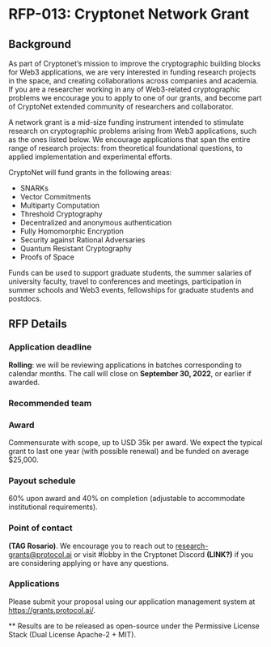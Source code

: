 # RFP-013: Cryptonet Network Grant

## Background
As part of Cryptonet’s mission to improve the cryptographic building blocks for Web3 applications, we are very interested in funding research projects in the space, and creating collaborations across companies and academia.  If you are a researcher working in any of Web3-related cryptographic problems we encourage you to apply to one of our grants, and become part of CryptoNet extended community of researchers and collaborator.

A network grant is a mid-size funding instrument intended to stimulate research on cryptographic problems arising from Web3 applications, such as the ones listed below. We encourage applications that span the entire range of research projects: from theoretical foundational questions, to applied implementation and experimental efforts. 

CryptoNet will fund grants in the following areas: 

- SNARKs
- Vector Commitments
- Multiparty Computation
- Threshold Cryptography
- Decentralized and anonymous authentication
- Fully Homomorphic Encryption
- Security against Rational Adversaries
- Quantum Resistant Cryptography
- Proofs of Space

Funds can be used to support graduate students, the summer salaries of university faculty, travel to conferences and meetings, participation in summer schools and Web3 events, fellowships for graduate students and postdocs. 

## RFP Details

### Application deadline
**Rolling**: we will be reviewing applications in batches corresponding to calendar months. The call will close on **September 30, 2022**, or earlier if awarded.

### Recommended team
 

### Award
Commensurate with scope, up to USD 35k per award. We expect the typical grant to last one year (with possible renewal) and be funded on average $25,000. 

### Payout schedule
60% upon award and 40% on completion (adjustable to accommodate institutional requirements).

### Point of contact
**(TAG Rosario)**. We encourage you to reach out to research-grants@protocol.ai or visit #lobby in the Cryptonet Discord **(LINK?)** if you are considering applying or have any questions.

### Applications
Please submit your proposal using our application management system at https://grants.protocol.ai/.

** Results are to be released as open-source under the Permissive License Stack (Dual License Apache-2 + MIT).
